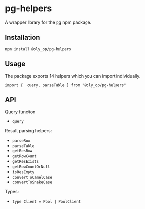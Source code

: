 # pg-helpers
A wrapper library for the [pg](https://www.npmjs.com/package/pg) npm package.

## Installation
`npm install @oly_op/pg-helpers`

## Usage
The package exports 14 helpers which you can import individually.

`import {  query, parseTable } from "@oly_op/pg-helpers"`

## API

Query function
* `query`

Result parsing helpers:
* `parseRow`
* `parseTable`
* `getResRow`
* `getRowCount`
* `getResExists`
* `getRowCountOrNull`
* `isResEmpty`
* `convertToCamelCase`
* `convertToSnakeCase`

Types:
* `type Client = Pool | PoolClient`
